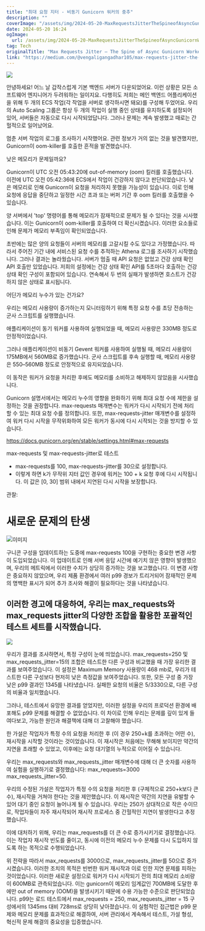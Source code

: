 ```yaml
---
title: "최대 요청 지터 - 비동기 Gunicorn 워커의 중추"
description: ""
coverImage: "/assets/img/2024-05-20-MaxRequestsJitterTheSpineofAsyncGunicornWorkers_0.png"
date: 2024-05-20 16:24
ogImage:
  url: /assets/img/2024-05-20-MaxRequestsJitterTheSpineofAsyncGunicornWorkers_0.png
tag: Tech
originalTitle: "Max Requests Jitter — The Spine of Async Gunicorn Workers"
link: "https://medium.com/@vengaligangadhar105/max-requests-jitter-the-spine-of-async-gunicorn-workers-02b9f1fa2c3d"
---
```


<img src="/assets/img/2024-05-20-MaxRequestsJitterTheSpineofAsyncGunicornWorkers_0.png" />

안녕하세요! 어느 날 갑작스럽게 기본 백엔드 서버가 다운되었어요. 이런 상황은 모든 소프트웨어 엔지니어가 두려워하는 일이지요. 다행히도 저희는 메인 백엔드 어플리케이션을 위해 두 개의 ECS 작업(각 작업을 서버로 생각하시면 돼요)를 구성해 두었어요. 우리의 Auto Scaling 그룹은 항상 두 개의 작업이 실행 중인 상태를 유지하도록 설정되어 있어, 서버들은 자동으로 다시 시작되었답니다. 그러나 문제는 계속 발생했고 때로는 간헐적으로 일어났어요.

멈춘 서버 작업의 로그를 조사하기 시작했어요. 관련 정보가 거의 없는 것을 발견했지만, Gunicorn이 oom-killer를 호출한 흔적을 발견했습니다.

낮은 메모리가 문제일까요?

<div class="content-ad"></div>

Gunicorn이 UTC 오전 05:43:20에 out-of-memory (oom) 킬러를 호출했습니다. 이전에 UTC 오전 05:42:36에 ECS에서 작업이 건강하지 않다고 판단되었습니다. 낮은 메모리로 인해 Gunicorn이 요청을 처리하지 못했을 가능성이 있습니다. 이로 인해 요청에 응답을 중단하고 일정한 시간 초과 또는 버퍼 기간 후 oom 킬러를 호출했을 수 있습니다.

양 서버에서 'top' 명령어를 통해 메모리가 잠재적으로 문제가 될 수 있다는 것을 시사했습니다. 이는 Gunicorn이 oom-killer를 호출하여 더 확신시켰습니다. 이러한 요소들로 인해 문제가 메모리 부족임이 확인되었습니다.

초반에는 많은 양의 요청들이 서버의 메모리를 고갈시킬 수도 있다고 가정했습니다. 따라서 주어진 기간 내에 서비스된 요청 수를 추적하는 Athena 로그를 조사하기 시작했습니다. 그러나 결과는 놀라웠습니다. 서버가 멈출 때 API 요청은 없었고 건강 상태 확인 API 호출만 있었습니다. 저희의 설정에는 건강 상태 확인 API를 5초마다 호출하는 건강 상태 확인 구성이 포함되어 있습니다. 연속해서 두 번의 실패가 발생하면 호스트가 건강하지 않은 상태로 표시됩니다.

어딘가 메모리 누수가 있는 건가요?

<div class="content-ad"></div>

우리는 메모리 사용량이 증가하는지 모니터링하기 위해 특정 요청 수를 초당 전송하는 군사 스크립트를 실행했습니다.

애플리케이션이 동기 워커를 사용하여 실행되었을 때, 메모리 사용량은 330MB 정도로 안정적이었습니다.

그러나 애플리케이션이 비동기 Gevent 워커를 사용하여 실행될 때, 메모리 사용량이 175MB에서 560MB로 증가했습니다. 군사 스크립트를 후속 실행할 때, 메모리 사용량은 550–560MB 정도로 안정적으로 유지되었습니다.

이 동작은 워커가 요청을 처리한 후에도 메모리를 소비하고 해제하지 않았음을 시사했습니다.

<div class="content-ad"></div>

Gunicorn 설명서에서는 메모리 누수의 영향을 완화하기 위해 최대 요청 수에 제한을 설정하는 것을 권장합니다. max-requests 매개변수는 워커가 다시 시작되기 전에 처리할 수 있는 최대 요청 수를 정의합니다. 또한, max-requests-jitter 매개변수를 설정하여 워커 다시 시작을 무작위화하여 모든 워커가 동시에 다시 시작되는 것을 방지할 수 있습니다.

https://docs.gunicorn.org/en/stable/settings.html#max-requests

max-requests 및 max-requests-jitter로 테스트

- max-requests를 100, max-requests-jitter를 30으로 설정합니다.
- 이렇게 하면 k가 무작위 지터 값인 경우에 워커는 100 + k 요청 후에 다시 시작됩니다. 이 값은 [0, 30] 범위 내에서 지연된 다시 시작을 보장합니다.

<div class="content-ad"></div>

관찰:

# 새로운 문제의 탄생

![이미지](/assets/img/2024-05-20-MaxRequestsJitterTheSpineofAsyncGunicornWorkers_1.png)

구니콘 구성을 업데이트하는 도중에 max-requests 100을 구현하는 중요한 변경 사항이 도입되었습니다. 이 업데이트로 인해 서버 응답 시간에 예기치 않은 영향이 발생했으며, 우리의 메트릭에서 이러한 수치가 상당히 증가하는 것을 보고했습니다. 이 변경 사항은 중요하지 않았으며, 우리 제품 환경에서 여러 p99 경보가 트리거되어 잠재적인 문제의 명백한 표시가 되어 추가 조사와 해결이 필요하다는 것을 나타냈습니다.

<div class="content-ad"></div>

## 이러한 경고에 대응하여, 우리는 max_requests와 max_requests jitter의 다양한 조합을 활용한 포괄적인 테스트 세트를 시작했습니다.

![](/assets/img/2024-05-20-MaxRequestsJitterTheSpineofAsyncGunicornWorkers_2.png)

우리가 결과를 조사하면서, 특정 구성이 눈에 띄었습니다. max_requests=250 및 max_requests_jitter=15의 조합은 테스트한 다른 구성과 비교했을 때 가장 유리한 결과를 보여주었습니다. 이 설정은 Maximum Memory 사용량이 468 mb로, 우리가 테스트한 다른 구성보다 현저히 낮은 측정값을 보여주었습니다. 또한, 모든 구성 중 가장 낮은 p99 결과인 1345를 나타냈습니다. 실패한 요청의 비율은 5/3330으로, 다른 구성의 비율과 일치했습니다.

그러나, 테스트에서 유망한 결과를 얻었지만, 이러한 설정을 우리의 프로덕션 환경에 배포해도 p99 문제를 해결할 수 없었습니다. 이 차이로 인해 우리는 문제를 깊이 있게 들여다보고, 가능한 원인과 해결책에 대해 더 고찰해야 했습니다.

<div class="content-ad"></div>

한 가설은 작업자가 특정 수의 요청을 처리한 후 (이 경우 250+k를 초과하는 어떤 수), 재시작을 시작할 것이라는 것이었습니다. 이 재시작은 처음에는 무해해 보이지만 약간의 지연을 초래할 수 있었고, 이후에는 요청 대기열의 누적으로 이어질 수 있습니다.

우리는 max_requests와 max_requests_jitter 매개변수에 대해 더 큰 숫자를 사용하여 실험을 실행하기로 결정했습니다: max_requests=3000 max_requests_jitter=50.

우리의 수정된 가설은 작업자가 특정 수의 요청을 처리한 후 (구체적으로 250+k보다 큰 수), 재시작을 거쳐야 한다는 것을 제안했습니다. 이 재시작은 약간의 지연을 유발할 수 있어 대기 중인 요청이 늘어나게 될 수 있습니다. 우리는 250가 상대적으로 작은 수이므로, 작업자들이 자주 재시작되어 재시작 프로세스 중 간헐적인 지연이 발생한다고 추정했습니다.

이에 대처하기 위해, 우리는 max_requests를 더 큰 수로 증가시키기로 결정했습니다. 이는 작업자 재시작 빈도를 줄이고, 동시에 이전의 메모리 누수 문제를 다시 도입하지 않도록 하는 목적으로 수행되었습니다.

<div class="content-ad"></div>

위 전략을 따라서 max_requests를 3000으로, max_requests_jitter를 50으로 증가시켰습니다. 이러한 조치의 목적은 빈번한 워커 재시작과 이로 인한 지연 문제를 피하는 것이었습니다. 이러한 새로운 설정으로 워커가 다시 시작되기 전의 최대 메모리 소비량이 600MB로 관측되었습니다. 이는 gunicorn이 메모리 임계값인 700MB에 도달한 후에만 out of memory (OOM)을 발생시키기 때문에 수용 가능한 수준으로 판단되었습니다. p99는 로드 테스트에서 max_requests = 250, max_requests_jitter = 15 구성에서의 1345ms 대비 728ms로 상당히 낮아졌습니다. 이 실험적인 접근법은 p99 문제와 메모리 문제를 효과적으로 해결하여, 서버 관리에서 계속해서 테스트, 가설 형성, 혁신적 문제 해결의 중요성을 입증했습니다.
